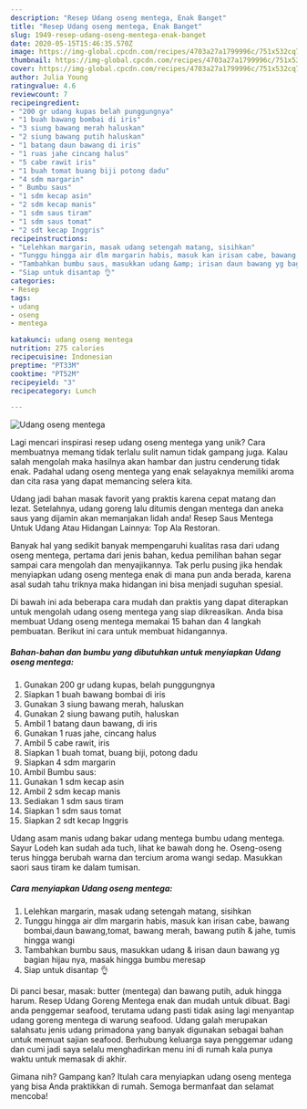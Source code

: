 ```yaml
---
description: "Resep Udang oseng mentega, Enak Banget"
title: "Resep Udang oseng mentega, Enak Banget"
slug: 1949-resep-udang-oseng-mentega-enak-banget
date: 2020-05-15T15:46:35.570Z
image: https://img-global.cpcdn.com/recipes/4703a27a1799996c/751x532cq70/udang-oseng-mentega-foto-resep-utama.jpg
thumbnail: https://img-global.cpcdn.com/recipes/4703a27a1799996c/751x532cq70/udang-oseng-mentega-foto-resep-utama.jpg
cover: https://img-global.cpcdn.com/recipes/4703a27a1799996c/751x532cq70/udang-oseng-mentega-foto-resep-utama.jpg
author: Julia Young
ratingvalue: 4.6
reviewcount: 7
recipeingredient:
- "200 gr udang kupas belah punggungnya"
- "1 buah bawang bombai di iris"
- "3 siung bawang merah haluskan"
- "2 siung bawang putih haluskan"
- "1 batang daun bawang di iris"
- "1 ruas jahe cincang halus"
- "5 cabe rawit iris"
- "1 buah tomat buang biji potong dadu"
- "4 sdm margarin"
- " Bumbu saus"
- "1 sdm kecap asin"
- "2 sdm kecap manis"
- "1 sdm saus tiram"
- "1 sdm saus tomat"
- "2 sdt kecap Inggris"
recipeinstructions:
- "Lelehkan margarin, masak udang setengah matang, sisihkan"
- "Tunggu hingga air dlm margarin habis, masuk kan irisan cabe, bawang bombai,daun bawang,tomat, bawang merah, bawang putih &amp; jahe, tumis hingga wangi"
- "Tambahkan bumbu saus, masukkan udang &amp; irisan daun bawang yg bagian hijau nya, masak hingga bumbu meresap"
- "Siap untuk disantap 👌"
categories:
- Resep
tags:
- udang
- oseng
- mentega

katakunci: udang oseng mentega 
nutrition: 275 calories
recipecuisine: Indonesian
preptime: "PT33M"
cooktime: "PT52M"
recipeyield: "3"
recipecategory: Lunch

---
```



![Udang oseng mentega](https://img-global.cpcdn.com/recipes/4703a27a1799996c/751x532cq70/udang-oseng-mentega-foto-resep-utama.jpg)

Lagi mencari inspirasi resep udang oseng mentega yang unik? Cara membuatnya memang tidak terlalu sulit namun tidak gampang juga. Kalau salah mengolah maka hasilnya akan hambar dan justru cenderung tidak enak. Padahal udang oseng mentega yang enak selayaknya memiliki aroma dan cita rasa yang dapat memancing selera kita.

Udang jadi bahan masak favorit yang praktis karena cepat matang dan lezat. Setelahnya, udang goreng lalu ditumis dengan mentega dan aneka saus yang dijamin akan memanjakan lidah anda! Resep Saus Mentega Untuk Udang Atau Hidangan Lainnya: Top Ala Restoran.

Banyak hal yang sedikit banyak mempengaruhi kualitas rasa dari udang oseng mentega, pertama dari jenis bahan, kedua pemilihan bahan segar sampai cara mengolah dan menyajikannya. Tak perlu pusing jika hendak menyiapkan udang oseng mentega enak di mana pun anda berada, karena asal sudah tahu triknya maka hidangan ini bisa menjadi suguhan spesial.


Di bawah ini ada beberapa cara mudah dan praktis yang dapat diterapkan untuk mengolah udang oseng mentega yang siap dikreasikan. Anda bisa membuat Udang oseng mentega memakai 15 bahan dan 4 langkah pembuatan. Berikut ini cara untuk membuat hidangannya.

<!--inarticleads1-->

##### Bahan-bahan dan bumbu yang dibutuhkan untuk menyiapkan Udang oseng mentega:

1. Gunakan 200 gr udang kupas, belah punggungnya
1. Siapkan 1 buah bawang bombai di iris
1. Gunakan 3 siung bawang merah, haluskan
1. Gunakan 2 siung bawang putih, haluskan
1. Ambil 1 batang daun bawang, di iris
1. Gunakan 1 ruas jahe, cincang halus
1. Ambil 5 cabe rawit, iris
1. Siapkan 1 buah tomat, buang biji, potong dadu
1. Siapkan 4 sdm margarin
1. Ambil  Bumbu saus:
1. Gunakan 1 sdm kecap asin
1. Ambil 2 sdm kecap manis
1. Sediakan 1 sdm saus tiram
1. Siapkan 1 sdm saus tomat
1. Siapkan 2 sdt kecap Inggris


Udang asam manis udang bakar udang mentega bumbu udang mentega. Sayur Lodeh kan sudah ada tuch, lihat ke bawah dong he. Oseng-oseng terus hingga berubah warna dan tercium aroma wangi sedap. Masukkan saori saus tiram ke dalam tumisan. 

<!--inarticleads2-->

##### Cara menyiapkan Udang oseng mentega:

1. Lelehkan margarin, masak udang setengah matang, sisihkan
1. Tunggu hingga air dlm margarin habis, masuk kan irisan cabe, bawang bombai,daun bawang,tomat, bawang merah, bawang putih &amp; jahe, tumis hingga wangi
1. Tambahkan bumbu saus, masukkan udang &amp; irisan daun bawang yg bagian hijau nya, masak hingga bumbu meresap
1. Siap untuk disantap 👌


Di panci besar, masak: butter (mentega) dan bawang putih, aduk hingga harum. Resep Udang Goreng Mentega enak dan mudah untuk dibuat. Bagi anda penggemar seafood, terutama udang pasti tidak asing lagi menyantap udang goreng mentega di warung seafood. Udang galah merupakan salahsatu jenis udang primadona yang banyak digunakan sebagai bahan untuk memuat sajian seafood. Berhubung keluarga saya penggemar udang dan cumi jadi saya selalu menghadirkan menu ini di rumah kala punya waktu untuk memasak di akhir. 

Gimana nih? Gampang kan? Itulah cara menyiapkan udang oseng mentega yang bisa Anda praktikkan di rumah. Semoga bermanfaat dan selamat mencoba!
